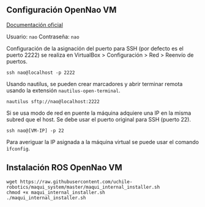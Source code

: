 Configuración OpenNao VM
-------------------------

[Documentación oficial](http://doc.aldebaran.com/1-14/dev/tools/vm-setup.html)

Usuario: `nao`
Contraseña: `nao`

Configuración de la asignación del puerto para SSH (por defecto es el puerto 2222) se realiza en VirtualBox > Configuración > Red > Reenvío de puertos.

```
ssh nao@localhost -p 2222
```
Usando nautilus, se pueden crear marcadores y abrir terminar remota usando la extensión `nautilus-open-terminal`.
```
nautilus sftp://nao@localhost:2222
```
Si se usa modo de red en puente la máquina adquiere una IP en la misma subred que el host. Se debe usar el puerto original para SSH (puerto 22).
```
ssh nao@[VM-IP] -p 22
```

Para averiguar la IP asignada a la máquina virtual se puede usar el comando `ìfconfig`.

Instalación ROS OpenNao VM
--------------------------

```
wget https://raw.githubusercontent.com/uchile-robotics/maqui_system/master/maqui_internal_installer.sh
chmod +x maqui_internal_installer.sh
./maqui_internal_installer.sh
```